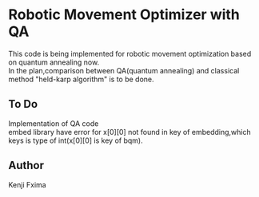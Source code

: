 # Robotic Movement Optimizer with QA
This code is being implemented for robotic movement optimization based on quantum annealing now.  
In the plan,comparison between QA(quantum annealing) and classical method "held-karp algorithm" is to be done.  
## To Do
Implementation of QA code  
embed library have error for x[0][0] not found in key of embedding,which keys is type of int(x[0][0] is key of bqm).
## Author
Kenji Fxima
